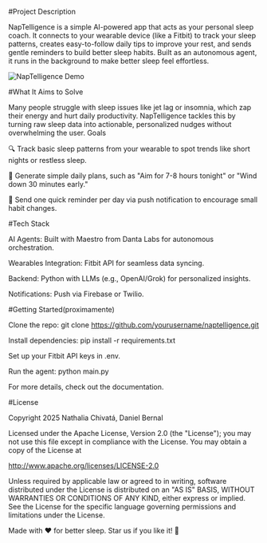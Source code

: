 #Project Description

NapTelligence is a simple AI-powered app that acts as your personal sleep coach. It connects to your wearable device (like a Fitbit) to track your sleep patterns, creates easy-to-follow daily tips to improve your rest, and sends gentle reminders to build better sleep habits. Built as an autonomous agent, it runs in the background to make better sleep feel effortless.

  <img src="https://via.placeholder.com/800x400/4A90E2/FFFFFF?text=NapTelligence:+Your+AI+Sleep+Coach" alt="NapTelligence Demo">

#What It Aims to Solve

Many people struggle with sleep issues like jet lag or insomnia, which zap their energy and hurt daily productivity. NapTelligence tackles this by turning raw sleep data into actionable, personalized nudges without overwhelming the user.
Goals

🔍 Track basic sleep patterns from your wearable to spot trends like short nights or restless sleep.

📝 Generate simple daily plans, such as "Aim for 7-8 hours tonight" or "Wind down 30 minutes early."

🔔 Send one quick reminder per day via push notification to encourage small habit changes.

#Tech Stack

AI Agents: Built with Maestro from Danta Labs for autonomous orchestration.

Wearables Integration: Fitbit API for seamless data syncing.

Backend: Python with LLMs (e.g., OpenAI/Grok) for personalized insights.

Notifications: Push via Firebase or Twilio.

#Getting Started(proximamente)

Clone the repo: git clone https://github.com/yourusername/naptelligence.git

Install dependencies: pip install -r requirements.txt

Set up your Fitbit API keys in .env.

Run the agent: python main.py

For more details, check out the documentation.

#License

Copyright 2025 Nathalia Chivatá, Daniel Bernal

Licensed under the Apache License, Version 2.0 (the "License"); you may not use this file except in compliance with the License. You may obtain a copy of the License at

http://www.apache.org/licenses/LICENSE-2.0

Unless required by applicable law or agreed to in writing, software distributed under the License is distributed on an "AS IS" BASIS, WITHOUT WARRANTIES OR CONDITIONS OF ANY KIND, either express or implied. See the License for the specific language governing permissions and limitations under the License.

Made with ❤️ for better sleep. Star us if you like it! 🌟
